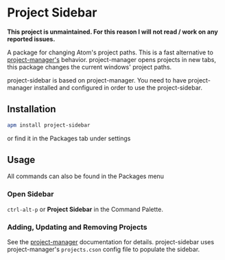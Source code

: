 # Project Sidebar

**This project is unmaintained. For this reason I will not read / work on any reported issues.**

A package for changing Atom's project paths. This is a fast alternative to [project-manager's](https://github.com/danielbrodin/atom-project-manager) behavior. project-manager opens projects in new tabs, this package changes the current windows' project paths.

project-sidebar is based on project-manager. You need to have project-manager installed and configured in order to use the project-sidebar.

## Installation
```sh
apm install project-sidebar
```
or find it in the Packages tab under settings

## Usage
All commands can also be found in the Packages menu

### Open Sidebar
`ctrl-alt-p` or **Project Sidebar** in the Command Palette.

### Adding, Updating and Removing Projects
See the [project-manager](https://github.com/danielbrodin/atom-project-manager) documentation for details. project-sidebar uses project-manager's `projects.cson` config file to populate the sidebar.
